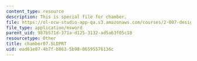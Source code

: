```yaml
---
content_type: resource
description: This is special file for chamber.
file: https://ol-ocw-studio-app-qa.s3.amazonaws.com/courses/2-007-design-and-manufacturing-i-spring-2009/ead61e074b7fb8635b9806595576136c_chamber07.SLDPRT
file_type: application/msword
parent_uid: 987b571d-371a-d125-3132-ad5a63f05c18
resourcetype: Other
title: chamber07.SLDPRT
uid: ead61e07-4b7f-b863-5b98-06595576136c
---
```

